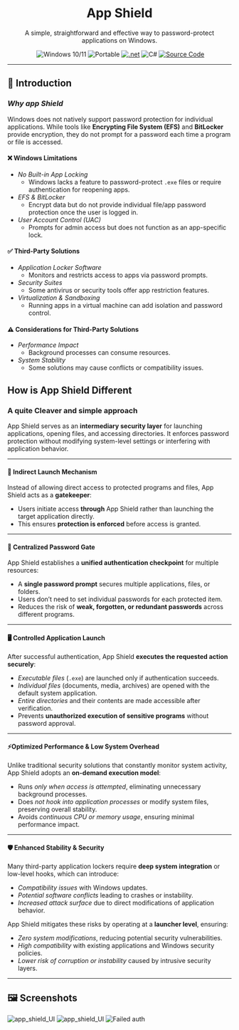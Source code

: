  
<h1 align="center">App Shield</h1>

<p align="center"> A simple, straightforward and effective way to password-protect applications on Windows.</p>
<p align="center">
  <a href='https://github.com/adrnjn/App-shield-/blob/main/LICENSE' target="_blank"><img alt='' src='https://img.shields.io/badge/license_-MIT-100000?style=plastic&logo=&logoColor=807979&labelColor=E0EAE2&color=C2ED07'/></a>
  <img src="https://img.shields.io/badge/windows-10%2F11-blue?color=cyan" alt="Windows 10/11">
  <img src="https://img.shields.io/badge/PORTABLE-orange?style=flat&color=21af90" alt="Portable">
  <a href='https://github.com/shivamkapasia0' target="_blank"><img alt='.net' src='https://img.shields.io/badge/.NET_core-100000?style=plastic&logo=.net&logoColor=807979&labelColor=F7F8FD&color=12CAB4'/></a>
  <img src="https://img.shields.io/badge/-100000?style=flat&logo=c#&logoColor=1AD6F7&labelColor=F4F4F4&color=27B30F" alt="C#">
  <a href="https://github.com/adrnjn/App-shield-/blob/main/MainWindow.xaml.cs" target="_blank">
    <img src="https://img.shields.io/badge/Source-available_-100000?style=plastic&logo=&logoColor=1AD6F7&labelColor=383838&color=D33A0F" alt="Source Code">
  </a>
</p>

***
## 📌 Introduction

### ***Why app Shield***

Windows does not natively support password protection for individual applications. While tools like **Encrypting File System (EFS)** and **BitLocker** provide encryption, they do not prompt for a password each time a program or file is accessed.  

#### ❌ **Windows Limitations** 
- *No Built-in App Locking* 
  - Windows lacks a feature to password-protect `.exe` files or require authentication for reopening apps.  
- *EFS & BitLocker* 
  - Encrypt data but do not provide individual file/app password protection once the user is logged in.  
- *User Account Control (UAC)* 
  - Prompts for admin access but does not function as an app-specific lock.  

#### ✅ **Third-Party Solutions**  
- *Application Locker Software*  
  - Monitors and restricts access to apps via password prompts.  
- *Security Suites*  
  - Some antivirus or security tools offer app restriction features.  
- *Virtualization & Sandboxing*
  - Running apps in a virtual machine can add isolation and password control.  

#### ⚠️ **Considerations for Third-Party Solutions**  
- *Performance Impact*  
  - Background processes can consume resources.  
- *System Stability*  
  - Some solutions may cause conflicts or compatibility issues.  

## How is App Shield Different

### A quite Cleaver and simple approach 
App Shield serves as an **intermediary security layer** for launching applications, opening files, and accessing directories. It enforces password protection without modifying system-level settings or interfering with application behavior.  

---

#### 🚀 **Indirect Launch Mechanism** 
Instead of allowing direct access to protected programs and files, App Shield acts as a **gatekeeper**:  
- Users initiate access **through** App Shield rather than launching the target application directly.  
- This ensures **protection is enforced** before access is granted.  

---

#### 🔑 **Centralized Password Gate** 
App Shield establishes a **unified authentication checkpoint** for multiple resources:  
- A **single password prompt** secures multiple applications, files, or folders.  
- Users don’t need to set individual passwords for each protected item.  
- Reduces the risk of **weak, forgotten, or redundant passwords** across different programs.  

---

#### 🖥️ **Controlled Application Launch**
After successful authentication, App Shield **executes the requested action securely**:  
- *Executable files* (`.exe`) are launched only if authentication succeeds.  
- *Individual files* (documents, media, archives) are opened with the default system application.  
- *Entire directories* and their contents are made accessible after verification.  
- Prevents **unauthorized execution of sensitive programs** without password approval.  

---

#### ⚡**Optimized Performance & Low System Overhead** 
Unlike traditional security solutions that constantly monitor system activity, App Shield adopts an **on-demand execution model**:  
- Runs *only when access is attempted*, eliminating unnecessary background processes.  
- Does *not hook into application processes* or modify system files, preserving overall stability.  
- Avoids *continuous CPU or memory usage*, ensuring minimal performance impact.  

---

#### **🛡️ Enhanced Stability & Security**  
Many third-party application lockers require **deep system integration** or low-level hooks, which can introduce:  
- *Compatibility issues* with Windows updates.  
- *Potential software conflicts* leading to crashes or instability.  
- *Increased attack surface* due to direct modifications of application behavior.  

App Shield mitigates these risks by operating at a **launcher level**, ensuring:  
- *Zero system modifications*, reducing potential security vulnerabilities.  
- *High compatibility* with existing applications and Windows security policies.  
- *Lower risk of corruption or instability* caused by intrusive security layers.  

---  









 





## 🖼 Screenshots

<img src="https://i.imgur.com/KKAL92I.png" alt="app_shield_UI">
<img src="https://i.imgur.com/BKO7oD5.png" alt="app_shield_UI">
<img src="https://i.imgur.com/Hbc0IRD.png" alt="Failed auth">




